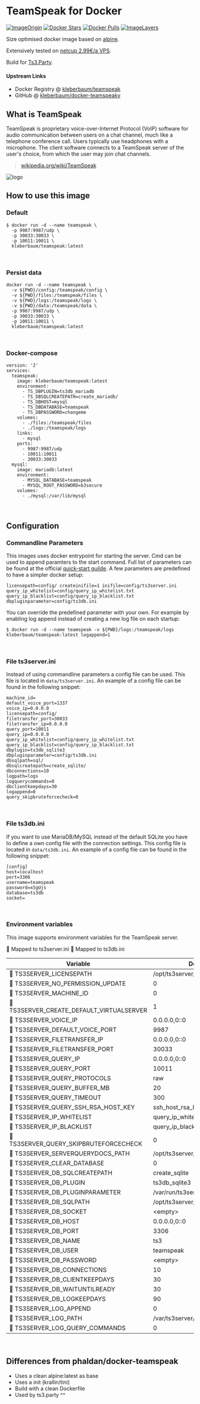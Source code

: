 # TeamSpeak for Docker

[![ImageOrigin](https://images.microbadger.com/badges/version/kleberbaum/teamspeak.svg)](https://microbadger.com/images/kleberbaum/teamspeak "Get your own version badge on microbadger.com")
[![Docker Stars](https://img.shields.io/docker/stars/kleberbaum/teamspeak.svg)](https://hub.docker.com/r/kleberbaum/teamspeak/)
[![Docker Pulls](https://img.shields.io/docker/pulls/kleberbaum/teamspeak.svg)](https://hub.docker.com/r/kleberbaum/teamspeak/)
[![ImageLayers](https://images.microbadger.com/badges/image/kleberbaum/teamspeak.svg)](https://microbadger.com/#/images/kleberbaum/teamspeak)

Size optimised docker image based on [alpine](https://alpinelinux.org/).

Extensively tested on [netcup 2.99€/a VPS](https://www.netcup.de/bestellen/produkt.php?produkt=1710).

Build for [Ts3.Party](ts3server://ts3.party?port=9987).

#### Upstream Links

* Docker Registry @ [kleberbaum/teamspeak](https://hub.docker.com/r/kleberbaum/teamspeak/)
* GitHub @ [kleberbaum/docker-teamspeaky](https://github.com/kleberbaum/docker-teamspeak)

## What is TeamSpeak

TeamSpeak is proprietary voice-over-Internet Protocol (VoIP) software for audio communication between users on a chat channel, much like a telephone conference call. Users typically use headphones with a microphone. The client software connects to a TeamSpeak server of the user's choice, from which the user may join chat channels.

> [wikipedia.org/wiki/TeamSpeak](https://en.wikipedia.org/wiki/TeamSpeak)

![logo](https://raw.githubusercontent.com/kleberbaum/docker-teamspeak/54d169025092ad9f612a1647a5bc9e19fdbe56c6/logo.png)
&nbsp;

## How to use this image

### Default

```
$ docker run -d --name teamspeak \
  -p 9987:9987/udp \
  -p 30033:30033 \
  -p 10011:10011 \
  kleberbaum/teamspeak:latest
```
&nbsp;

### Persist data
```
docker run -d --name teamspeak \
  -v ${PWD}/config:/teamspeak/config \
  -v ${PWD}/files:/teamspeak/files \
  -v ${PWD}/logs:/teamspeak/logs \
  -v ${PWD}/data:/teamspeak/data \
  -p 9987:9987/udp \
  -p 30033:30033 \
  -p 10011:10011 \
  kleberbaum/teamspeak:latest
```
&nbsp;

### Docker-compose
```
version: '2'
services:
  teamspeak:
    image: kleberbaum/teamspeak:latest
    environment:
      - TS_DBPLUGIN=ts3db_mariadb
      - TS_DBSQLCREATEPATH=create_mariadb/
      - TS_DBHOST=mysql
      - TS_DBDATABASE=teamspeak
      - TS_DBPASSWORD=changeme
    volumes:
      - ./files:/teamspeak/files
      - ./logs:/teamspeak/logs
    links:
      - mysql
    ports:
      - 9987:9987/udp
      - 10011:10011
      - 30033:30033
  mysql:
    image: mariadb:latest
    environment:
      - MYSQL_DATABASE=teamspeak
      - MYSQL_ROOT_PASSWORD=b3secure
    volumes:
      - ./mysql:/var/lib/mysql
```
&nbsp;

## Configuration

### Commandline Parameters

This images uses docker entrypoint for starting the server. Cmd can be used to append paramters to the start command. Full list of parameters can be found at the official [quick-start guilde](http://media.teamspeak.com/ts3_literature/TeamSpeak%203%20Server%20Quick%20Start.txt). A few parameters are predefined to have a simpler docker setup:

```
licensepath=config/ createinifile=1 inifile=config/ts3server.ini query_ip_whitelist=config/query_ip_whitelist.txt query_ip_blacklist=config/query_ip_blacklist.txt dbpluginparameter=config/ts3db.ini
```

You can override the predefined parameter with your own. For example by enabling log append instead of creating a new log file on each startup:

```
$ docker run -d --name teamspeak -v ${PWD}/logs:/teamspeak/logs kleberbaum/teamspeak:latest logappend=1
```
&nbsp;

### File ts3server.ini

Instead of using commandline parameters a config file can be used. This file is located in `data/ts3server.ini`. An example of a config file can be found in the following snippet:

```
machine_id=
default_voice_port=1337
voice_ip=0.0.0.0
licensepath=config/
filetransfer_port=30033
filetransfer_ip=0.0.0.0
query_port=10011
query_ip=0.0.0.0
query_ip_whitelist=config/query_ip_whitelist.txt
query_ip_blacklist=config/query_ip_blacklist.txt
dbplugin=ts3db_sqlite3
dbpluginparameter=config/ts3db.ini
dbsqlpath=sql/
dbsqlcreatepath=create_sqlite/
dbconnections=10
logpath=logs
logquerycommands=0
dbclientkeepdays=30
logappend=0
query_skipbruteforcecheck=0
```
&nbsp;

### File ts3db.ini

If you want to use MariaDB/MySQL instead of the default SQLite you have to define a own config file with the connection settings. This config file is located in `data/ts3db.ini`. An example of a config file can be found in the following snippet:

```
[config]
host=localhost
port=3306
username=teamspeak
password=x5gUjs
database=ts3db
socket=
```
&nbsp;

### Environment variables

This image supports environment variables for the TeamSpeak server.

&#x1F534; Mapped to ts3server.ini &#x1F537; Mapped to ts3db.ini

|Variable|Default|
|-----------|---------|
|&#x1F534; TS3SERVER_LICENSEPATH|/opt/ts3server/|
|&#x1F534; TS3SERVER_NO_PERMISSION_UPDATE|0|
|&#x1F534; TS3SERVER_MACHINE_ID|0|
|&#x1F534; TS3SERVER_CREATE_DEFAULT_VIRTUALSERVER|1|
|&#x1F534; TS3SERVER_VOICE_IP|0.0.0.0,0::0|
|&#x1F534; TS3SERVER_DEFAULT_VOICE_PORT|9987|
|&#x1F534; TS3SERVER_FILETRANSFER_IP|0.0.0.0,0::0|
|&#x1F534; TS3SERVER_FILETRANSFER_PORT|30033|
|&#x1F534; TS3SERVER_QUERY_IP|0.0.0.0,0::0|
|&#x1F534; TS3SERVER_QUERY_PORT|10011|
|&#x1F534; TS3SERVER_QUERY_PROTOCOLS|raw|
|&#x1F534; TS3SERVER_QUERY_BUFFER_MB|20|
|&#x1F534; TS3SERVER_QUERY_TIMEOUT|300|
|&#x1F534; TS3SERVER_QUERY_SSH_RSA_HOST_KEY|ssh_host_rsa_key|
|&#x1F534; TS3SERVER_IP_WHITELIST|query_ip_whitelist.txt|
|&#x1F534; TS3SERVER_IP_BLACKLIST|query_ip_blacklist.txt|
|&#x1F534; TS3SERVER_QUERY_SKIPBRUTEFORCECHECK|0|
|&#x1F534; TS3SERVER_SERVERQUERYDOCS_PATH|/opt/ts3server/serverquerydocs/|
|&#x1F534; TS3SERVER_CLEAR_DATABASE|0|
|&#x1F534; TS3SERVER_DB_SQLCREATEPATH|create_sqlite|
|&#x1F534; TS3SERVER_DB_PLUGIN|ts3db_sqlite3|
|&#x1F534; TS3SERVER_DB_PLUGINPARAMETER|/var/run/ts3server/ts3db.ini|
|&#x1F534; TS3SERVER_DB_SQLPATH|/opt/ts3server/sql/|
|&#x1F537; TS3SERVER_DB_SOCKET|&lt;empty&gt;|
|&#x1F537; TS3SERVER_DB_HOST|0.0.0.0,0::0|
|&#x1F537; TS3SERVER_DB_PORT|3306|
|&#x1F537; TS3SERVER_DB_NAME|ts3|
|&#x1F537; TS3SERVER_DB_USER|teamspeak|
|&#x1F537; TS3SERVER_DB_PASSWORD|&lt;empty&gt;|
|&#x1F534; TS3SERVER_DB_CONNECTIONS|10|
|&#x1F534; TS3SERVER_DB_CLIENTKEEPDAYS|30|
|&#x1F534; TS3SERVER_DB_WAITUNTILREADY|30|
|&#x1F534; TS3SERVER_DB_LOGKEEPDAYS|90|
|&#x1F534; TS3SERVER_LOG_APPEND|0|
|&#x1F534; TS3SERVER_LOG_PATH|/var/ts3server/logs|
|&#x1F534; TS3SERVER_LOG_QUERY_COMMANDS|0|
&nbsp;

## Differences from phaldan/docker-teamspeak

* Uses a clean alpine:latest as base
* Uses a init (krallin/tini)
* Build with a clean Dockerfile
* Used by ts3.party ^^
